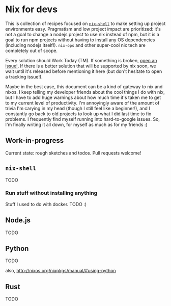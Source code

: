 # Nix for devs

This is collection of recipes focused on [`nix-shell`](ttp://nixos.org/nixpkgs/manual/#how-to-create-ad-hoc-environments-for-nix-shell) to make setting up project environments easy.
Pragmatism and low project impact are prioritized:
it's not a goal to change a nodejs project to use nix instead of npm,
but it is a goal to run npm projects without having to install any OS dependencies (including nodejs itself!).
`nix-ops` and other super-cool nix tech are completely out of scope.

Every solution should Work Today (TM).
If something is broken, [open an issue!](https://github.com/uniphil/nix-for-devs/issues/new).
If there is a better solution that will be supported by nix soon, we wait until it's released before mentioning it here (but don't hesitate to open a tracking issue!).

Maybe in the best case, this document can be a kind of gateway to nix and nixos.
I keep telling my developer friends about the cool things I do with nix, but I have to add huge warnings about how much time it's taken me to get to my current level of productivity.
I'm annoyingly aware of the amount of trivia I'm carying in my head (though I still feel
like a beginner!), and I constantly go back to old projects to look up what I did last time to fix problems.
I frequently find myself running into hard-to-google issues.
So, I'm finally writing it all down, for myself as much as for my friends :)


## Work-in-progress

Current state: rough sketches and todos. Pull requests welcome!


## `nix-shell`

TODO


### Run stuff without installing anything

Stuff I used to do with docker. TODO :)


## Node.js

TODO


## Python

TODO

also, http://nixos.org/nixpkgs/manual/#using-python


## Rust

TODO
